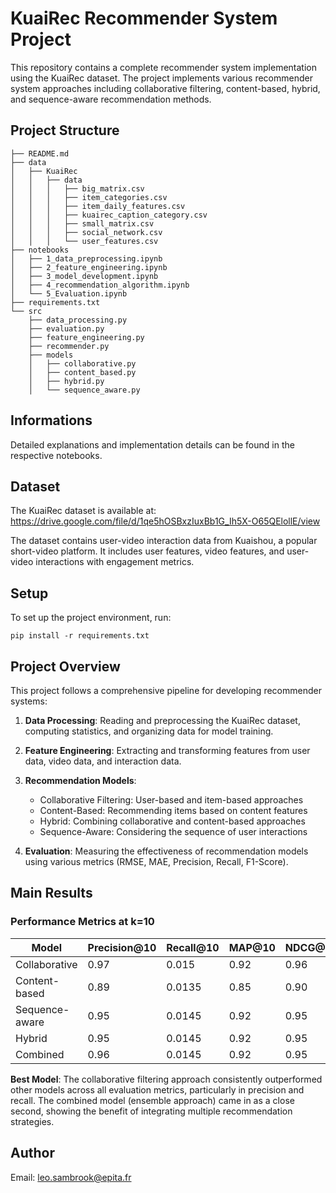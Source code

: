 # KuaiRec Recommender System Project

This repository contains a complete recommender system implementation using the KuaiRec dataset. The project implements various recommender system approaches including collaborative filtering, content-based, hybrid, and sequence-aware recommendation methods.

## Project Structure

```
├── README.md
├── data
│   ├── KuaiRec
│   │   ├── data
│   │   │   ├── big_matrix.csv
│   │   │   ├── item_categories.csv
│   │   │   ├── item_daily_features.csv
│   │   │   ├── kuairec_caption_category.csv
│   │   │   ├── small_matrix.csv
│   │   │   ├── social_network.csv
│   │   │   └── user_features.csv
├── notebooks
│   ├── 1_data_preprocessing.ipynb
│   ├── 2_feature_engineering.ipynb
│   ├── 3_model_development.ipynb
│   ├── 4_recommendation_algorithm.ipynb
│   └── 5_Evaluation.ipynb
├── requirements.txt
└── src
    ├── data_processing.py
    ├── evaluation.py
    ├── feature_engineering.py
    ├── recommender.py
    ├── models
    │   ├── collaborative.py
    │   ├── content_based.py
    │   ├── hybrid.py
    │   └── sequence_aware.py
```

## Informations

Detailed explanations and implementation details can be found in the respective notebooks.

## Dataset

The KuaiRec dataset is available at:
https://drive.google.com/file/d/1qe5hOSBxzIuxBb1G_Ih5X-O65QElollE/view

The dataset contains user-video interaction data from Kuaishou, a popular short-video platform. It includes user features, video features, and user-video interactions with engagement metrics.

## Setup

To set up the project environment, run:

```
pip install -r requirements.txt
```

## Project Overview

This project follows a comprehensive pipeline for developing recommender systems:

1. **Data Processing**: Reading and preprocessing the KuaiRec dataset, computing statistics, and organizing data for model training.

2. **Feature Engineering**: Extracting and transforming features from user data, video data, and interaction data.

3. **Recommendation Models**:
   - Collaborative Filtering: User-based and item-based approaches
   - Content-Based: Recommending items based on content features
   - Hybrid: Combining collaborative and content-based approaches
   - Sequence-Aware: Considering the sequence of user interactions

4. **Evaluation**: Measuring the effectiveness of recommendation models using various metrics (RMSE, MAE, Precision, Recall, F1-Score).

## Main Results

### Performance Metrics at k=10

| Model          | Precision@10 | Recall@10 | MAP@10 | NDCG@10 |
|----------------|-------------|-----------|--------|---------|
| Collaborative  | 0.97        | 0.015     | 0.92   | 0.96    |
| Content-based  | 0.89        | 0.0135    | 0.85   | 0.90    |
| Sequence-aware | 0.95        | 0.0145    | 0.92   | 0.95    |
| Hybrid         | 0.95        | 0.0145    | 0.92   | 0.95    |
| Combined       | 0.96        | 0.0145    | 0.92   | 0.95    |

**Best Model**: The collaborative filtering approach consistently outperformed other models across all evaluation metrics, particularly in precision and recall. The combined model (ensemble approach) came in as a close second, showing the benefit of integrating multiple recommendation strategies.

## Author

Email: leo.sambrook@epita.fr
